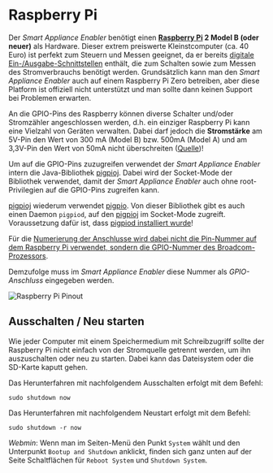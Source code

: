 # Raspberry Pi
Der *Smart Appliance Enabler* benötigt einen **[Raspberry Pi](https://de.wikipedia.org/wiki/Raspberry_Pi) 2 Model B (oder neuer)** als Hardware. Dieser extrem preiswerte Kleinstcomputer (ca. 40 Euro) ist perfekt zum Steuern und Messen geeignet, da er bereits [digitale Ein-/Ausgabe-Schnittstellen](https://de.wikipedia.org/wiki/Raspberry_Pi#GPIO) enthält, die zum Schalten sowie zum Messen des Stromverbrauchs benötigt werden. Grundsätzlich kann man den *Smart Appliance Enabler* auch auf einem Raspberry Pi Zero betreiben, aber diese Platform ist offiziell nicht unterstützt und man sollte dann keinen Support bei Problemen erwarten.

An die GPIO-Pins des Raspberry können diverse Schalter und/oder Stromzähler angeschlossen werden, d.h. ein einziger Raspberry Pi kann eine Vielzahl von Geräten verwalten. Dabei darf jedoch die **Stromstärke** am 5V-Pin den Wert von 300 mA (Model B) bzw. 500mA (Model A) und am 3,3V-Pin den Wert von 50mA nicht überschreiten ([Quelle](http://elinux.org/RPi_Low-level_peripherals#General_Purpose_Input.2FOutput_.28GPIO.29))!

Um auf die GPIO-Pins zuzugreifen verwendet der *Smart Appliance Enabler* intern die Java-Bibliothek [pigpioj](https://github.com/mattjlewis/pigpioj). Dabei wird der Socket-Mode der Bibliothek verwendet, damit der *Smart Appliance Enabler* auch ohne root-Privilegien auf die GPIO-Pins zugreifen kann. 

[pigpioj](https://github.com/mattjlewis/pigpioj) wiederum verwendet [pigpio](https://abyz.me.uk/rpi/pigpio/). Von dieser Bibliothek gibt es auch einen Daemon `pigpiod`, auf den [pigpioj](https://github.com/mattjlewis/pigpioj) im Socket-Mode zugreift. Voraussetzung dafür ist, dass [pigpiod installiert wurde](InstallationManual_DE.md)!

Für die [Numerierung der Anschlusse wird dabei nicht die Pin-Nummer auf dem Raspberry Pi verwendet, sondern die GPIO-Nummer des Broadcom-Prozessors](https://raspberrypi.stackexchange.com/questions/12966/what-is-the-difference-between-board-and-bcm-for-gpio-pin-numbering).

Demzufolge muss im *Smart Appliance Enabler* diese Nummer als *GPIO-Anschluss* eingegeben werden.

![Raspberry Pi Pinout](../pics/raspberry-pi-15b.jpg)

## Ausschalten / Neu starten

Wie jeder Computer mit einem Speichermedium mit Schreibzugriff sollte der Raspberry Pi nicht einfach von der Stromquelle getrennt werden, um ihn auszuschalten oder neu zu starten. Dabei kann das Dateisystem oder die SD-Karte kaputt gehen.

Das Herunterfahren mit nachfolgendem Ausschalten erfolgt mit dem Befehl:
```console
sudo shutdown now
```

Das Herunterfahren mit nachfolgendem Neustart erfolgt mit dem Befehl:
```console
sudo shutdown -r now
```

*Webmin*: Wenn man im Seiten-Menü den Punkt `System` wählt und den Unterpunkt `Bootup and Shutdown` anklickt, finden sich ganz unten auf der Seite Schaltflächen für `Reboot System` und `Shutdown System`.
